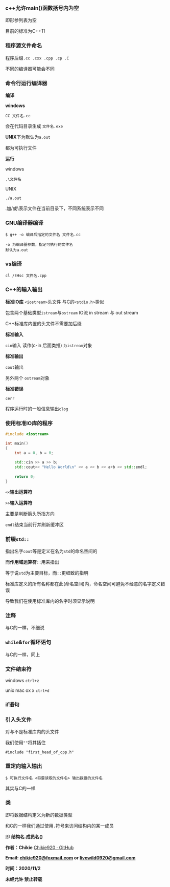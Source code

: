 ### c++允许main()函数括号内为空

即形参列表为空

目前的标准为C++11



### 程序源文件命名

程序后缀`.cc .cxx .cpp .cp .C`

不同的编译器可能会不同



### 命令行运行编译器

**编译**

**windows**

`CC 文件名.cc`

会在代码目录生成 `文件名.exe`

**UNIX**下为默认为`a.out`

都为可执行文件



**运行**

windows

`.\文件名`

UNIX

`./a.out`



.加/或\表示文件在当前目录下，不同系统表示不同



### GNU编译器编译

```shell
$ g++ -o 编译后指定的文件名 文件名.cc

-o 为编译器参数，指定可执行的文件名 
默认为a.out
```



### vs编译

```shell
cl /EHsc 文件名.cpp
```



### C++的输入输出



**标准IO库**  `<iostream>`头文件 与C的`<stdio.h>`类似

包含两个基础类型`istream`与`ostream` IO流 in stream 与 out stream

C++标准库内置的头文件不需要加后缀



**标准输入**

`cin`输入 读作(c-in 后面类推) `为istream`对象

**标准输出**

`cout`输出

另外两个 `ostream`对象

**标准错误**

`cerr` 

程序运行时的一般信息输出`clog`



### 使用标准IO库的程序

```c++
#include <iostream>

int main()
{
    int a = 0, b = 0;
    
    std::cin >> a >> b;
    std::cout<< "Hello World\n" << a << b << a+b << std::endl;
    
    return 0;
}
```





`<<`**输出运算符**

`>>`**输入运算符**

主要是判断箭头所指方向



`endl`结束当前行并刷新缓冲区



### 前缀`std::`

指出名字`cout`等是定义在名为`std`的命名空间的

而**作用域运算符**`::`用来指出

等于说`std`为主要目标，而`::`更细致的指明

标准库定义的所有名称都在此(命名空间)内，命名空间可避免不经意的名字定义错误

导致我们在使用标准库内的名字时须显示说明



### 注释

与C的一样，不细说



### `while`&`for`循环语句

与C的一样，同上



### 文件结束符

windows `ctrl+z`

unix mac ox x `ctrl+d`



### if语句



### 引入头文件

对与不是标准库内的头文件

我们使用`""`将其括住

`#include "first_head_of_cpp.h"`



### 重定向输入输出

```shell
$ 可执行文件名 <将要读取的文件名> 输出数据的文件名
```

其实与C的一样



### 类

即将数据结构定义为新的数据类型

和C的一样我们通过使用`.`符号来访问结构内的某一成员

即 **结构名.成员名()**





**作者：Chikie**  [Chikie920 · GitHub](https://github.com/Chikie920)

**Email: chikie920@foxmail.com or livewild0920@gmail.com**

**时间：2020/11/2**

**未经允许 禁止转载**

